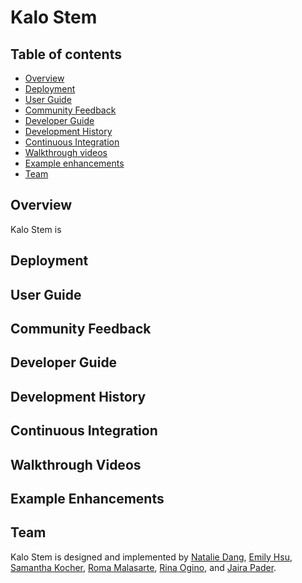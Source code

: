 # Kalo Stem

## Table of contents

* [Overview](#overview)
* [Deployment](#deployment)
* [User Guide](#user-guide)
* [Community Feedback](#community-feedback)
* [Developer Guide](#developer-guide)
* [Development History](#development-history)
* [Continuous Integration](#continuous-integration)
* [Walkthrough videos](#walkthrough-videos)
* [Example enhancements](#example-enhancements)
* [Team](#team)

## Overview

Kalo Stem is 

## Deployment

## User Guide

## Community Feedback

## Developer Guide

## Development History

## Continuous Integration

## Walkthrough Videos

## Example Enhancements

## Team

Kalo Stem is designed and implemented by [Natalie Dang](https://ndang562.github.io/), [Emily Hsu](https://ehsugit.github.io/), [Samantha Kocher](https://samanthakocher.github.io/), [Roma Malasarte](https://romamalasarte.github.io/), [Rina Ogino](https://rinaogino.github.io/), and [Jaira Pader](https://jairabp.github.io/).
